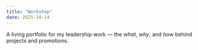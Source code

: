 ```yaml
---
title: "Workshop"
date: 2025-10-14
---
```


A living portfolio for my leadership work — the *what*, *why*, and *how* behind projects and promotions.